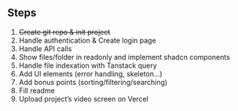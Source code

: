 ## Steps

1. ~~Create git repo & init project~~
2. Handle authentication & Create login page
3. Handle API calls
4. Show files/folder in readonly and implement shadcn components
5. Handle file indexation with Tanstack query
6. Add UI elements (error handling, skeleton…)
7. Add bonus points (sorting/filtering/searching)
8. Fill readme
9. Upload project’s video screen on Vercel